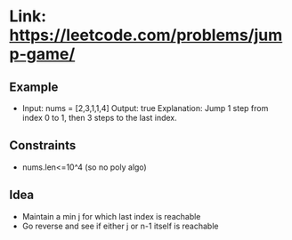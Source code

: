 # Link: <https://leetcode.com/problems/jump-game/>

## Example

- Input: nums = [2,3,1,1,4]
Output: true
Explanation: Jump 1 step from index 0 to 1, then 3 steps to the last index.

## Constraints

- nums.len<=10^4 (so no poly algo)

## Idea

- Maintain a min j for which last index is reachable
- Go reverse and see if either j or n-1 itself is reachable
